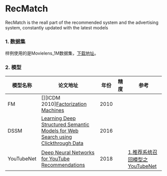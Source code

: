 # RecMatch
RecMatch is the reall part of the recommended system and the advertising system, constantly updated with the latest models

### 1. 数据集

样例使用的是Movielens_1M数据集，[下载地址](http://files.grouplens.org/datasets/movielens/ml-1m.zip)。

### 2. 模型

| 模型名称   | 论文地址                                                     | 年份 | 精度 | 参考                                                         |
| ---------- | ------------------------------------------------------------ | ---- | ---- | ------------------------------------------------------------ |
|FM|[][ICDM 2010][Factorization Machines](https://www.researchgate.net/publication/220766482_Factorization_Machines)|2010|||
|DSSM|[Learning Deep Structured Semantic Models for Web Search using Clickthrough Data](https://www.microsoft.com/en-us/research/wp-content/uploads/2016/02/cikm2013_DSSM_fullversion.pdf)|2016|||
| YouTubeNet | [Deep Neural Networks for YouTube Recommendations](https://www.sci-hub.ren/10.1145/2959100.2959190) | 2018 |      | [1.推荐系统召回模型之YouTubeNet](https://mp.weixin.qq.com/s/hiabDQW0qGfgPwiZdiZ_Mg) |

